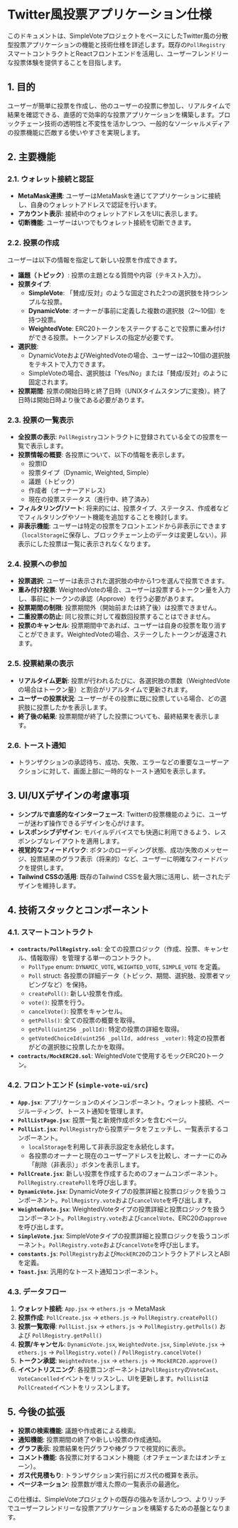 # Twitter風投票アプリケーション仕様

このドキュメントは、SimpleVoteプロジェクトをベースにしたTwitter風の分散型投票アプリケーションの機能と技術仕様を詳述します。既存の`PollRegistry`スマートコントラクトとReactフロントエンドを活用し、ユーザーフレンドリーな投票体験を提供することを目指します。

## 1. 目的

ユーザーが簡単に投票を作成し、他のユーザーの投票に参加し、リアルタイムで結果を確認できる、直感的で効率的な投票アプリケーションを構築します。ブロックチェーン技術の透明性と不変性を活かしつつ、一般的なソーシャルメディアの投票機能に匹敵する使いやすさを実現します。

## 2. 主要機能

### 2.1. ウォレット接続と認証

*   **MetaMask連携**: ユーザーはMetaMaskを通じてアプリケーションに接続し、自身のウォレットアドレスで認証を行います。
*   **アカウント表示**: 接続中のウォレットアドレスをUIに表示します。
*   **切断機能**: ユーザーはいつでもウォレット接続を切断できます。

### 2.2. 投票の作成

ユーザーは以下の情報を指定して新しい投票を作成できます。
*   **議題（トピック）**: 投票の主題となる質問や内容（テキスト入力）。
*   **投票タイプ**:
    *   **SimpleVote**: 「賛成/反対」のような固定された2つの選択肢を持つシンプルな投票。
    *   **DynamicVote**: オーナーが事前に定義した複数の選択肢（2〜10個）を持つ投票。
    *   **WeightedVote**: ERC20トークンをステークすることで投票に重み付けができる投票。トークンアドレスの指定が必要です。
*   **選択肢**:
    *   DynamicVoteおよびWeightedVoteの場合、ユーザーは2〜10個の選択肢をテキストで入力できます。
    *   SimpleVoteの場合、選択肢は「Yes/No」または「賛成/反対」のように固定されます。
*   **投票期間**: 投票の開始日時と終了日時（UNIXタイムスタンプに変換）。終了日時は開始日時より後である必要があります。

### 2.3. 投票の一覧表示

*   **全投票の表示**: `PollRegistry`コントラクトに登録されている全ての投票を一覧で表示します。
*   **投票情報の概要**: 各投票について、以下の情報を表示します。
    *   投票ID
    *   投票タイプ（Dynamic, Weighted, Simple）
    *   議題（トピック）
    *   作成者（オーナーアドレス）
    *   現在の投票ステータス（進行中、終了済み）
*   **フィルタリング/ソート**: 将来的には、投票タイプ、ステータス、作成者などでフィルタリングやソート機能を追加することを検討します。
*   **非表示機能**: ユーザーは特定の投票をフロントエンドから非表示にできます（`localStorage`に保存し、ブロックチェーン上のデータは変更しない）。非表示にした投票は一覧に表示されなくなります。

### 2.4. 投票への参加

*   **投票選択**: ユーザーは表示された選択肢の中から1つを選んで投票できます。
*   **重み付け投票**: WeightedVoteの場合、ユーザーは投票するトークン量を入力し、事前にトークンの承認（Approve）を行う必要があります。
*   **投票期間の制限**: 投票期間外（開始前または終了後）は投票できません。
*   **二重投票の防止**: 同じ投票に対して複数回投票することはできません。
*   **投票のキャンセル**: 投票期間中であれば、ユーザーは自身の投票を取り消すことができます。WeightedVoteの場合、ステークしたトークンが返還されます。

### 2.5. 投票結果の表示

*   **リアルタイム更新**: 投票が行われるたびに、各選択肢の票数（WeightedVoteの場合はトークン量）と割合がリアルタイムで更新されます。
*   **ユーザーの投票状況**: ユーザーがその投票に既に投票している場合、どの選択肢に投票したかを表示します。
*   **終了後の結果**: 投票期間が終了した投票についても、最終結果を表示します。

### 2.6. トースト通知

*   トランザクションの承認待ち、成功、失敗、エラーなどの重要なユーザーアクションに対して、画面上部に一時的なトースト通知を表示します。

## 3. UI/UXデザインの考慮事項

*   **シンプルで直感的なインターフェース**: Twitterの投票機能のように、ユーザーが迷わず操作できるデザインを心がけます。
*   **レスポンシブデザイン**: モバイルデバイスでも快適に利用できるよう、レスポンシブなレイアウトを適用します。
*   **視覚的なフィードバック**: ボタンのローディング状態、成功/失敗のメッセージ、投票結果のグラフ表示（将来的）など、ユーザーに明確なフィードバックを提供します。
*   **Tailwind CSSの活用**: 既存のTailwind CSSを最大限に活用し、統一されたデザインを維持します。

## 4. 技術スタックとコンポーネント

### 4.1. スマートコントラクト

*   **`contracts/PollRegistry.sol`**: 全ての投票ロジック（作成、投票、キャンセル、情報取得）を管理する単一のコントラクト。
    *   `PollType` enum: `DYNAMIC_VOTE`, `WEIGHTED_VOTE`, `SIMPLE_VOTE` を定義。
    *   `Poll` struct: 各投票の詳細データ（トピック、期間、選択肢、投票者マッピングなど）を保持。
    *   `createPoll()`: 新しい投票を作成。
    *   `vote()`: 投票を行う。
    *   `cancelVote()`: 投票をキャンセル。
    *   `getPolls()`: 全ての投票の概要を取得。
    *   `getPoll(uint256 _pollId)`: 特定の投票の詳細を取得。
    *   `getVotedChoiceId(uint256 _pollId, address _voter)`: 特定の投票者がどの選択肢に投票したかを取得。
*   **`contracts/MockERC20.sol`**: WeightedVoteで使用するモックERC20トークン。

### 4.2. フロントエンド (`simple-vote-ui/src`)

*   **`App.jsx`**: アプリケーションのメインコンポーネント。ウォレット接続、ページルーティング、トースト通知を管理します。
*   **`PollListPage.jsx`**: 投票一覧と新規作成ボタンを含むページ。
*   **`PollList.jsx`**: `PollRegistry`から投票データをフェッチし、一覧表示するコンポーネント。
    *   `localStorage`を利用して非表示設定を永続化します。
    *   各投票のオーナーと現在のユーザーアドレスを比較し、オーナーにのみ「削除（非表示）」ボタンを表示します。
*   **`PollCreate.jsx`**: 新しい投票を作成するためのフォームコンポーネント。`PollRegistry.createPoll`を呼び出します。
*   **`DynamicVote.jsx`**: DynamicVoteタイプの投票詳細と投票ロジックを扱うコンポーネント。`PollRegistry.vote`および`cancelVote`を呼び出します。
*   **`WeightedVote.jsx`**: WeightedVoteタイプの投票詳細と投票ロジックを扱うコンポーネント。`PollRegistry.vote`および`cancelVote`、ERC20の`approve`を呼び出します。
*   **`SimpleVote.jsx`**: SimpleVoteタイプの投票詳細と投票ロジックを扱うコンポーネント。`PollRegistry.vote`および`cancelVote`を呼び出します。
*   **`constants.js`**: `PollRegistry`および`MockERC20`のコントラクトアドレスとABIを定義。
*   **`Toast.jsx`**: 汎用的なトースト通知コンポーネント。

### 4.3. データフロー

1.  **ウォレット接続**: `App.jsx` -> `ethers.js` -> MetaMask
2.  **投票作成**: `PollCreate.jsx` -> `ethers.js` -> `PollRegistry.createPoll()`
3.  **投票一覧取得**: `PollList.jsx` -> `ethers.js` -> `PollRegistry.getPolls()` および `PollRegistry.getPoll()`
4.  **投票/キャンセル**: `DynamicVote.jsx`, `WeightedVote.jsx`, `SimpleVote.jsx` -> `ethers.js` -> `PollRegistry.vote()` / `PollRegistry.cancelVote()`
5.  **トークン承認**: `WeightedVote.jsx` -> `ethers.js` -> `MockERC20.approve()`
6.  **イベントリスニング**: 各投票コンポーネントは`PollRegistry`の`VoteCast`、`VoteCancelled`イベントをリッスンし、UIを更新します。`PollList`は`PollCreated`イベントをリッスンします。

## 5. 今後の拡張

*   **投票の検索機能**: 議題や作成者による検索。
*   **通知機能**: 投票期間の終了や新しい投票の作成通知。
*   **グラフ表示**: 投票結果を円グラフや棒グラフで視覚的に表示。
*   **コメント機能**: 各投票に対するコメント機能（オフチェーンまたはオンチェーン）。
*   **ガス代見積もり**: トランザクション実行前にガス代の概算を表示。
*   **ページネーション**: 投票数が増えた際の一覧表示の最適化。

この仕様は、SimpleVoteプロジェクトの既存の強みを活かしつつ、よりリッチでユーザーフレンドリーな投票アプリケーションを構築するための基盤となります。
